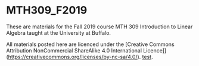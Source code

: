 # MTH309_F2019
These are materials for the Fall 2019 course MTH 309 Introduction to Linear Algebra taught at the University at Buffalo.

All materials posted here are licenced under the [Creative Commons Attribution NonCommercial ShareAlike 4.0 International Licence]](https://creativecommons.org/licenses/by-nc-sa/4.0/). [test](http://nyt.com).
